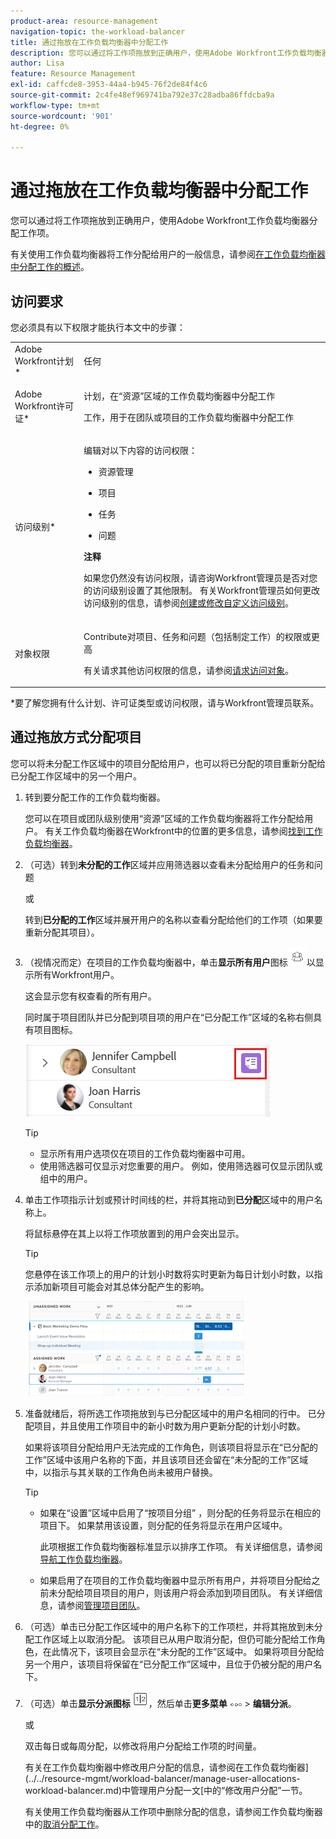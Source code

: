 ```yaml
---
product-area: resource-management
navigation-topic: the-workload-balancer
title: 通过拖放在工作负载均衡器中分配工作
description: 您可以通过将工作项拖放到正确用户，使用Adobe Workfront工作负载均衡器分配工作项。
author: Lisa
feature: Resource Management
exl-id: caffcde8-3953-44a4-b945-76f2de84f4c6
source-git-commit: 2c4fe48ef969741ba792e37c28adba86ffdcba9a
workflow-type: tm+mt
source-wordcount: '901'
ht-degree: 0%

---
```


# 通过拖放在工作负载均衡器中分配工作

<!--remove production and preview preferences at release-->

您可以通过将工作项拖放到正确用户，使用Adobe Workfront工作负载均衡器分配工作项。

有关使用工作负载均衡器将工作分配给用户的一般信息，请参阅[在工作负载均衡器中分配工作的概述](../../resource-mgmt/workload-balancer/assign-work-in-workload-balancer.md)。

## 访问要求

您必须具有以下权限才能执行本文中的步骤：

<table style="table-layout:auto"> 
 <col> 
 <col> 
 <tbody> 
  <tr> 
   <td role="rowheader">Adobe Workfront计划*</td> 
   <td> <p>任何 </p> </td> 
  </tr> 
  <tr> 
   <td role="rowheader">Adobe Workfront许可证*</td> 
   <td> <p>计划，在“资源”区域的工作负载均衡器中分配工作</p>
   <p>工作，用于在团队或项目的工作负载均衡器中分配工作</p>
 </td> 
  </tr> 
  <tr> 
   <td role="rowheader">访问级别*</td> 
   <td> <p>编辑对以下内容的访问权限：</p> 
    <ul> 
     <li> <p>资源管理</p> </li> 
     <li> <p>项目</p> </li> 
     <li> <p>任务</p> </li> 
     <li> <p>问题</p> </li> 
    </ul> <p><b>注释</b>

如果您仍然没有访问权限，请咨询Workfront管理员是否对您的访问级别设置了其他限制。 有关Workfront管理员如何更改访问级别的信息，请参阅<a href="../../administration-and-setup/add-users/configure-and-grant-access/create-modify-access-levels.md" class="MCXref xref">创建或修改自定义访问级别</a>。</p> </td>
</tr> 
  <tr> 
   <td role="rowheader">对象权限</td> 
   <td> <p>Contribute对项目、任务和问题（包括制定工作）的权限或更高</p> <p>有关请求其他访问权限的信息，请参阅<a href="../../workfront-basics/grant-and-request-access-to-objects/request-access.md" class="MCXref xref">请求访问对象</a>。</p> </td> 
  </tr> 
 </tbody> 
</table>

&#42;要了解您拥有什么计划、许可证类型或访问权限，请与Workfront管理员联系。

## 通过拖放方式分配项目

您可以将未分配工作区域中的项目分配给用户，也可以将已分配的项目重新分配给已分配工作区域中的另一个用户。

1. 转到要分配工作的工作负载均衡器。

   您可以在项目或团队级别使用“资源”区域的工作负载均衡器将工作分配给用户。 有关工作负载均衡器在Workfront中的位置的更多信息，请参阅[找到工作负载均衡器](../../resource-mgmt/workload-balancer/locate-workload-balancer.md)。

1. （可选）转到&#x200B;**未分配的工作**&#x200B;区域并应用筛选器以查看未分配给用户的任务和问题

   或

   转到&#x200B;**已分配的工作**&#x200B;区域并展开用户的名称以查看分配给他们的工作项（如果要重新分配其项目）。

1. （视情况而定）在项目的工作负载均衡器中，单击&#x200B;**显示所有用户**&#x200B;图标![](assets/show-all-users-icon-project-workload-balancer.png)以显示所有Workfront用户。

   这会显示您有权查看的所有用户。

   同时属于项目团队并已分配到项目项的用户在“已分配工作”区域的名称右侧具有项目图标。

   ![](assets/user-on-the-project-indicator-highlighted-project-workload-balancer.png)


   >[!TIP]
   >
   >* 显示所有用户选项仅在项目的工作负载均衡器中可用。
   >* 使用筛选器可仅显示对您重要的用户。 例如，使用筛选器可仅显示团队或组中的用户。



1. 单击工作项指示计划或预计时间线的栏，并将其拖动到&#x200B;**已分配**&#x200B;区域中的用户名称上。

   将鼠标悬停在其上以将工作项放置到的用户会突出显示。

   >[!TIP]
   >
   >您悬停在该工作项上的用户的计划小时数将实时更新为每日计划小时数，以指示添加新项目可能会对其总体分配产生的影响。

   ![](assets/drag-drop-item-from-unassigned-to-assigned-wb-nwe-350x152.png)

1. 准备就绪后，将所选工作项拖放到与已分配区域中的用户名相同的行中。 已分配项目，并且使用工作项目中的新小时数为用户更新分配的计划小时数。

   如果将该项目分配给用户无法完成的工作角色，则该项目将显示在“已分配的工作”区域中该用户名称的下面，并且该项目还会留在“未分配的工作”区域中，以指示与其关联的工作角色尚未被用户替换。

   >[!TIP]
   >
   >* 如果在“设置”区域中启用了“按项目分组” ，则分配的任务将显示在相应的项目下。 如果禁用该设置，则分配的任务将显示在用户区域中。
   >
   >
   >     此项根据工作负载均衡器标准显示以排序工作项。 有关详细信息，请参阅[导航工作负载均衡器](../../resource-mgmt/workload-balancer/navigate-the-workload-balancer.md)。
   >
   >
   >* 如果启用了在项目的工作负载均衡器中显示所有用户，并将项目分配给之前未分配给项目项目的用户，则该用户将会添加到项目团队。 有关详细信息，请参阅[管理项目团队](../../manage-work/projects/planning-a-project/manage-project-team.md)。


1. （可选）单击已分配工作区域中的用户名称下的工作项栏，并将其拖放到未分配工作区域上以取消分配。 该项目已从用户取消分配，但仍可能分配给工作角色，在此情况下，该项目会显示在“未分配的工作”区域中。 如果将项目分配给另一个用户，该项目将保留在“已分配工作”区域中，且位于仍被分配的用户名下。
1. （可选）单击&#x200B;**显示分派图标** ![](assets/show-allocations-icon-small.png)，然后单击&#x200B;**更多菜单** ![](assets/qs-more-menu.png) > **编辑分派**。

   <!--
   (make sure these are still called this, and that the icon has not changed)
   -->
   或

   双击每日或每周分配，以修改将用户分配给工作项的时间量。

   有关在工作负载均衡器中修改用户分配的信息，请参阅在工作负载均衡器](../../resource-mgmt/workload-balancer/manage-user-allocations-workload-balancer.md)中管理用户分配一文[中的“修改用户分配”一节。

   有关使用工作负载均衡器从工作项中删除分配的信息，请参阅工作负载均衡器中的[取消分配工作](../../resource-mgmt/workload-balancer/unassign-work-in-workload-balancer.md)。

